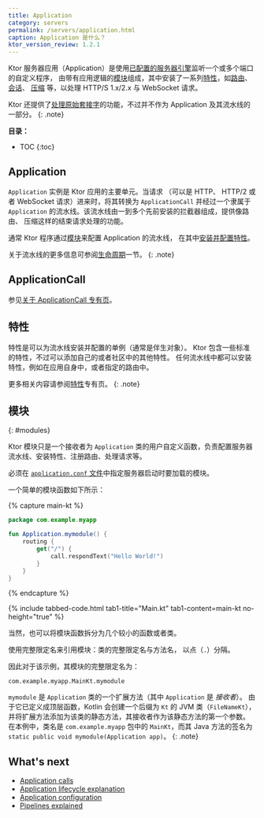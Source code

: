 ```yaml
---
title: Application
category: servers
permalink: /servers/application.html
caption: Application 是什么？
ktor_version_review: 1.2.1
---
```


Ktor 服务器应用（Application）是使用[已配置的服务器引擎](/servers/configuration.html)监听一个或多个端口的自定义程序，
由带有应用逻辑的[模块](#modules)组成，其中安装了一系列[特性](#特性)，如[路由](/servers/features/routing.html)、
[会话](/servers/features/sessions.html)、 [压缩](/servers/features/compression.html) 等，以处理 HTTP/S 1.x/2.x 与 WebSocket 请求。

Ktor 还提供了[处理原始套接字](/servers/raw-sockets.html)的功能，不过并不作为 Application 及<!--
-->其流水线的一部分。
{: .note}

**目录：**

* TOC
{:toc}

## Application

`Application` 实例是 Ktor 应用的主要单元。当请求
（可以是 HTTP、 HTTP/2 或者 WebSocket 请求）进来时，将其转换为 `ApplicationCall`
并经过一个隶属于 `Application` 的流水线。该流水线由一到多个<!--
-->先前安装的拦截器组成，提供像路由、
压缩这样的结束请求处理的功能。

通常 Ktor 程序通过[模块](#modules)来配置 Application 的流水线，
在其中[安装并配置特性](#特性)。

关于流水线的更多信息可参阅[生命周期](/servers/lifecycle.html)一节。
{: .note}

## ApplicationCall

参见[关于 ApplicationCall 专有页](/servers/calls.html)。

## 特性

特性是可以为流水线安装并配置的单例（通常是伴生对象）。
Ktor 包含一些标准的特性，不过可以添加自己的或者社区中的其他特性。
任何流水线中都可以安装特性，例如在应用自身中，或者指定的路由中。

更多相关内容请参阅[特性](/servers/features.html)专有页。
{: .note}

## 模块
{: #modules}

Ktor 模块只是一个接收者为 `Application` 类的用户自定义函数，负责配置<!--
-->服务器流水线、安装特性、注册路由、处理请求等。

必须在 [`application.conf` 文件](/servers/configuration.html#hocon-file)中指定服务器启动时要加载的模块。

一个简单的模块函数如下所示：

{% capture main-kt %}
```kotlin
package com.example.myapp

fun Application.mymodule() {
    routing {
        get("/") {
            call.respondText("Hello World!")
        }
    }
}
```
{% endcapture %}

{% include tabbed-code.html
    tab1-title="Main.kt" tab1-content=main-kt
    no-height="true"
%}

当然，也可以将模块函数拆分为几个较小的函数或者类。

使用完整限定名来引用模块：类的完整限定名与方法名，
以点（`.`）分隔。

因此对于该示例，其模块的完整限定名为：

```
com.example.myapp.MainKt.mymodule
```

`mymodule` 是 `Application` 类的一个扩展方法（其中 `Application` 是 *接收者*）。
由于它已定义成顶层函数，Kotlin 会创建一个后缀为 `Kt` 的 JVM 类（`FileNameKt`），
并将扩展方法添加为该类的静态方法，其接收者作为该静态方法的第一个参数。
在本例中，类名是 `com.example.myapp` 包中的 `MainKt`，而其 Java 方法的签名为
`static public void mymodule(Application app)`。
{: .note}

## What's next

- [Application calls](/servers/calls.html)
- [Application lifecycle explanation](/servers/lifecycle.html)
- [Application configuration](/servers/configuration.html)
- [Pipelines explained](/advanced/pipeline)

